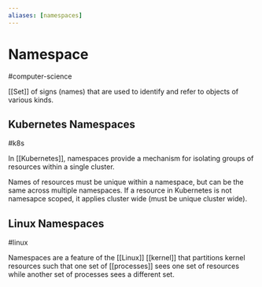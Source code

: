 ```yaml
---
aliases: [namespaces]
---
```

# Namespace
#computer-science

[[Set]] of signs (names) that are used to identify and refer to objects of various kinds.

## Kubernetes Namespaces
#k8s

In [[Kubernetes]], namespaces provide a mechanism for isolating groups of resources within a single cluster. 

Names of resources must be unique within a namespace, but can be the same across multiple namespaces. If a resource in Kubernetes is not namesapce scoped, it applies cluster wide (must be unique cluster wide).

## Linux Namespaces
#linux

Namespaces are a feature of the [[Linux]] [[kernel]] that partitions kernel resources such that one set of [[processes]] sees one set of resources while another set of processes sees a different set.


